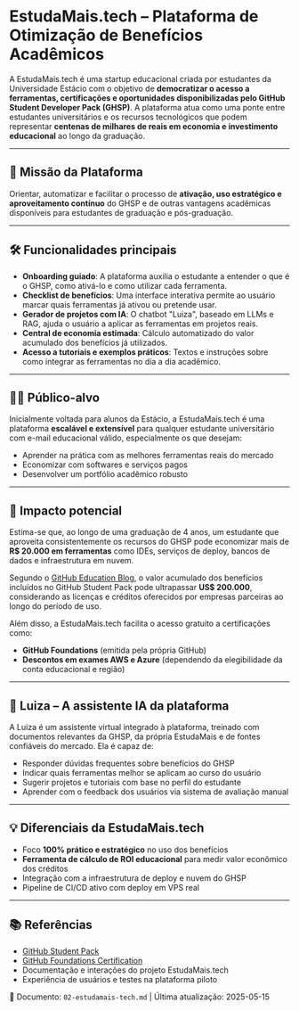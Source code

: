 # EstudaMais.tech – Plataforma de Otimização de Benefícios Acadêmicos

A EstudaMais.tech é uma startup educacional criada por estudantes da Universidade Estácio com o objetivo de **democratizar o acesso a ferramentas, certificações e oportunidades disponibilizadas pelo GitHub Student Developer Pack (GHSP)**. A plataforma atua como uma ponte entre estudantes universitários e os recursos tecnológicos que podem representar **centenas de milhares de reais em economia e investimento educacional** ao longo da graduação.

---

## 🧭 Missão da Plataforma

Orientar, automatizar e facilitar o processo de **ativação, uso estratégico e aproveitamento contínuo** do GHSP e de outras vantagens acadêmicas disponíveis para estudantes de graduação e pós-graduação.

---

## 🛠️ Funcionalidades principais

- **Onboarding guiado**: A plataforma auxilia o estudante a entender o que é o GHSP, como ativá-lo e como utilizar cada ferramenta.
- **Checklist de benefícios**: Uma interface interativa permite ao usuário marcar quais ferramentas já ativou ou pretende usar.
- **Gerador de projetos com IA**: O chatbot "Luiza", baseado em LLMs e RAG, ajuda o usuário a aplicar as ferramentas em projetos reais.
- **Central de economia estimada**: Cálculo automatizado do valor acumulado dos benefícios já utilizados.
- **Acesso a tutoriais e exemplos práticos**: Textos e instruções sobre como integrar as ferramentas no dia a dia acadêmico.

---

## 👩‍💻 Público-alvo

Inicialmente voltada para alunos da Estácio, a EstudaMais.tech é uma plataforma **escalável e extensível** para qualquer estudante universitário com e-mail educacional válido, especialmente os que desejam:

- Aprender na prática com as melhores ferramentas reais do mercado
- Economizar com softwares e serviços pagos
- Desenvolver um portfólio acadêmico robusto

---

## 🚀 Impacto potencial

Estima-se que, ao longo de uma graduação de 4 anos, um estudante que aproveita consistentemente os recursos do GHSP pode economizar mais de **R$ 20.000 em ferramentas** como IDEs, serviços de deploy, bancos de dados e infraestrutura em nuvem.

Segundo o [GitHub Education Blog](https://github.blog/developer-skills/github/the-github-student-developer-pack-delivers-200k-worth-of-tools-and-training-to-every-student/), o valor acumulado dos benefícios incluídos no GitHub Student Pack pode ultrapassar **US$ 200.000**, considerando as licenças e créditos oferecidos por empresas parceiras ao longo do período de uso.

Além disso, a EstudaMais.tech facilita o acesso gratuito a certificações como:

- **GitHub Foundations** (emitida pela própria GitHub)
- **Descontos em exames AWS e Azure** (dependendo da elegibilidade da conta educacional e região)


---

## 🤖 Luiza – A assistente IA da plataforma

A Luiza é um assistente virtual integrado à plataforma, treinado com documentos relevantes da GHSP, da própria EstudaMais e de fontes confiáveis do mercado. Ela é capaz de:

- Responder dúvidas frequentes sobre benefícios do GHSP
- Indicar quais ferramentas melhor se aplicam ao curso do usuário
- Sugerir projetos e tutoriais com base no perfil do estudante
- Aprender com o feedback dos usuários via sistema de avaliação manual

---

## 💡 Diferenciais da EstudaMais.tech

- Foco **100% prático e estratégico** no uso dos benefícios
- **Ferramenta de cálculo de ROI educacional** para medir valor econômico dos créditos
- Integração com a infraestrutura de deploy e nuvem do GHSP
- Pipeline de CI/CD ativo com deploy em VPS real

---

## 📚 Referências

- [GitHub Student Pack](https://education.github.com/pack)
- [GitHub Foundations Certification](https://skills.github.com/certifications/)
- Documentação e interações do projeto EstudaMais.tech
- Experiência de usuários e testes na plataforma piloto

📂 Documento: `02-estudamais-tech.md` | Última atualização: 2025-05-15
